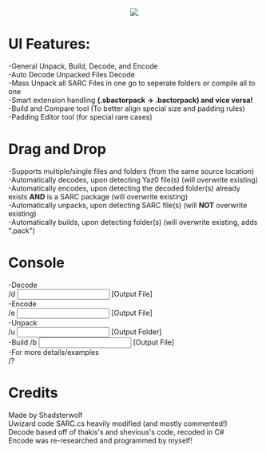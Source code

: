 <p align="center"> 
<img src="https://github.com/Shadsterwolf/BotWUnpacker/blob/master/BotWUnpacker/images/ZeldaUnpackerLogo.png"/>
</p>

# UI Features:
-General Unpack, Build, Decode, and Encode <br />
-Auto Decode Unpacked Files Decode <br />
-Mass Unpack all SARC Files in one go to seperate folders or compile all to one <br />
-Smart extension handling <b>(.sbactorpack -> .bactorpack) and vice versa!</b> <br />
-Build and Compare tool (To better align special size and padding rules) <br />
-Padding Editor tool (for special rare cases) <br />

# Drag and Drop
-Supports multiple/single files and folders (from the same source location) <br />
-Automatically decodes, upon detecting Yaz0 file(s) (will overwrite existing) <br />
-Automatically encodes, upon detecting the decoded folder(s) already exists <b>AND</b> is a SARC package (will overwrite existing) <br />
-Automatically unpacks, upon detecting SARC file(s) (will <b>NOT</B> overwrite existing) <br />
-Automatically builds, upon detecting folder(s) (will overwrite existing, adds ".pack") <br />

# Console
-Decode <br />
  /d <Input File> [Output File] <br />
-Encode <br />
  /e <Input File> [Output File] <br />
-Unpack <br />
  /u <Input File> [Output Folder] <br />
-Build
  /b <Input Folder> [Output File] <br />
-For more details/examples <br />
  /?

# Credits
Made by Shadsterwolf <br />
Uwizard code SARC.cs heavily modified (and mostly commented!) <br />
Decode based off of thakis's and shevious's code, recoded in C# <br />
Encode was re-researched and programmed by myself!

